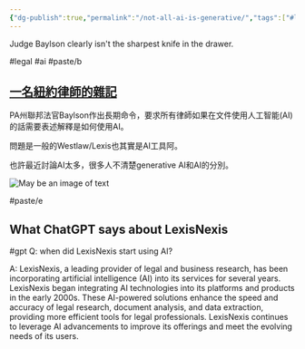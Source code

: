 ```yaml
---
{"dg-publish":true,"permalink":"/not-all-ai-is-generative/","tags":["#legal","#ai","#paste/b","#paste/e","#gpt"],"noteIcon":"2"}
---
```


Judge Baylson clearly isn't the sharpest knife in the drawer.

#legal 
#ai 
#paste/b 
## [一名紐約律師的雜記](https://www.facebook.com/nylawyernotes/posts/pfbid027jH75TpoDHNv6fQbK7tZxxbPYQnJZhTjiK3mE6jYcPUNjeAu4AWQVp8NP8xtA9kGl)

PA州聯邦法官Baylson作出長期命令，要求所有律師如果在文件使用人工智能(AI)的話需要表述解釋是如何使用AI。

問題是一般的Westlaw/Lexis也其實是AI工具阿。

也許最近討論AI太多，很多人不清楚generative AI和AI的分別。

![May be an image of text](https://scontent-sjc3-1.xx.fbcdn.net/v/t39.30808-6/357493284_850275996531993_3573437698164001927_n.jpg?_nc_cat=104&ccb=1-7&_nc_sid=730e14&_nc_ohc=mYVN6b7RicIAX9ETxWJ&_nc_ht=scontent-sjc3-1.xx&oh=00_AfBILU6upoyWw_rj8xQWfQ2DItL-0jGYy_jKH1YHgZoOlw&oe=64AD12D0)

#paste/e 

## What ChatGPT says about LexisNexis

#gpt 
Q: when did LexisNexis start using AI?

A: LexisNexis, a leading provider of legal and business research, has been incorporating artificial intelligence (AI) into its services for several years. LexisNexis began integrating AI technologies into its platforms and products in the early 2000s. These AI-powered solutions enhance the speed and accuracy of legal research, document analysis, and data extraction, providing more efficient tools for legal professionals. LexisNexis continues to leverage AI advancements to improve its offerings and meet the evolving needs of its users.

